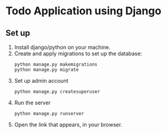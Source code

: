 # Todo Application using Django

## Set up

1. Install django/python on your machine.
2. Create and apply migrations to set up the database:
   ```
   python manage.py makemigrations
   python manage.py migrate
   ```
3. Set up admin account
   ```
   python manage.py createsuperuser
   ```
4. Run the server
   ```
   python manage.py runserver
   ```
5. Open the link that appears, in your browser.
